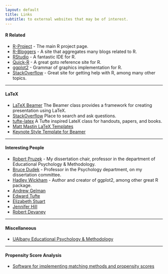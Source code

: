 ```yaml
---
layout: default
title: Links
subtitle: to external websites that may be of interest.
---
```


#### R Related

* [R-Project](http://www.r-project.org) - The main R project page.
* [R-Bloggers](http://r-bloggers.com) - A site that aggregates many blogs related to R.
* [RStudio](http://r-studio.com) - A fantastic IDE for R.
* [Quick-R](http://www.statmethods.net/) - A great goto reference site for R.
* [ggplot2](http://ggplot2.org) - Grammar of graphics implementation for R.
* [StackOverflow](http://stackoverflow.com/tags/r) - Great site for getting help with R, among many other topics.

____
#### LaTeX

* [LaTeX Beamer](https://bitbucket.org/rivanvx/beamer/wiki/Home) The Beamer class provides a framework for creating presentation using LaTeX.
* [StackOverflow](http://stackoverflow.com/tags/latex) Place to search and ask questions.
* [tufte-latex](http://code.google.com/p/tufte-latex/) A Tufte inspired LateX class for handouts, papers, and books.
* [Matt Mastin LaTeX Templates](https://sites.google.com/site/mattmastin/teaching/grsc-7700/latex-templates)
* [Keynote Style Template for Beamer](http://www.ucl.ac.uk/~ucbpeal/latexposter.html)

____
#### Interesting People

* [Robert Pruzek](http://rmpruzek.com) - My dissertation chair, professor in the department of Educational Psychology & Methodology.
* [Bruce Dudek](http://www.albany.edu/psychology/bcd/dudekclass.htm) - Professor in the Psychology department, on my dissertation committee.
* [Hadley Wickham](http://had.co.nz/) - Author and creator of ggplot2, among other great R package.
* [Andrew Gelman](http://andrewgelman.com/)
* [Edward Tufte](http://www.edwardtufte.com/tufte/)
* [Elizabeth Stuart](http://www.biostat.jhsph.edu/~estuart/)
* [Jennifer Hill](http://steinhardt.nyu.edu/faculty_bios/view/Jennifer_Hill)
* [Robert Devaney](http://math.bu.edu/people/bob/)

____
#### Miscellaneous

* [UAlbany Educational Psychology & Methodology](http://albany.edu/educational_psychology)

____
#### Propensity Score Analysis
* [Software for implementing matching methods and propensity scores](http://www.biostat.jhsph.edu/~estuart/propensityscoresoftware.html)

